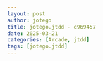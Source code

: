 ```yaml
---
layout: post
author: jotego
title: jotego.jtdd - c969457
date: 2025-03-21
categories: [Arcade, jtdd]
tags: [jotego.jtdd]
---
```


